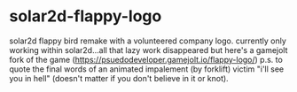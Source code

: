 # solar2d-flappy-logo
solar2d flappy bird remake with a volunteered company logo.
currently only working within solar2d...all that lazy work disappeared but here's a gamejolt fork of the game (https://psuedodeveloper.gamejolt.io/flappy-logo/)
p.s. to quote the final words of an animated impalement (by forklift) victim "i'll see you in hell" (doesn't matter if you don't believe in it or knot).
